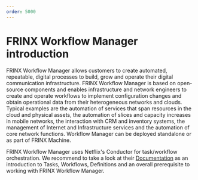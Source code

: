 ```yaml
---
order: 5000
---
```


FRINX Workflow Manager introduction
==========================

FRINX Workflow Manager allows customers to create automated, repeatable, digital
processes to build, grow and operate their digital communication
infrastructure. FRINX Workflow Manager is based on open-source components and
enables infrastructure and network engineers to create and operate
workflows to implement configuration changes and obtain operational data
from their heterogeneous networks and clouds. Typical examples are the
automation of services that span resources in the cloud and physical
assets, the automation of slices and capacity increases in mobile
networks, the interaction with CRM and inventory systems, the management
of Internet and Infrastructure services and the automation of core
network functions. Workflow Manager can be deployed standalone or as part of
FRINX Machine.

FRINX Workflow Manager uses Netflix's Conductor for task/workflow orchestration.
We recommend to take a look at their
[Documentation](https://conductor.netflix.com/documentation/api/index.html)
as an introduction to Tasks, Workflows, Definitions and an overall
prerequisite to working with FRINX Workflow Manager.
